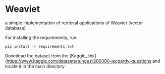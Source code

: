 # Weaviet
a simple implementation of retrieval applications of Weaviet (vector database)

For installing the requirements, run:
```
pip install -r requirements.txt
```

Download the dataset from the [Kaggle_link](https://www.kaggle.com/datasets/tunguz/200000-jeopardy-questions and locate it in the main directory
